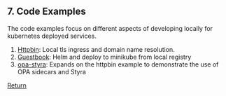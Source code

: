 ## 7. Code Examples

The code examples focus on different aspects of developing locally for kubernetes deployed services.  

1. [Httpbin](../examples/httpbin/README.md): Local tls ingress and domain name resolution.  
1. [Guestbook](../examples/guestbook/README.md): Helm and deploy to minikube from local registry  
1. [opa-styra](../examples/opa/README.md): Expands on the httpbin example to demonstrate the use of OPA sidecars and Styra




[Return](../README.md)
